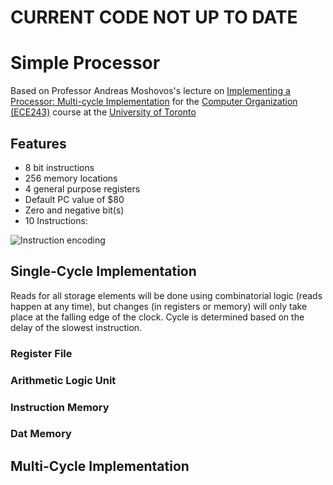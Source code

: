 # **CURRENT CODE NOT UP TO DATE**
# Simple Processor

Based on Professor Andreas Moshovos's lecture on [Implementing a Processor: Multi-cycle Implementation](https://www.eecg.toronto.edu/~moshovos/ECE243-2025/l20-multicycle.html) for the [Computer Organization (ECE243)](https://engineering.calendar.utoronto.ca/course/ece243h1) course at the [University of Toronto](https://www.ece.utoronto.ca/)


## Features
- 8 bit instructions
- 256 memory locations
- 4 general purpose registers
- Default PC value of $80
- Zero and negative bit(s)
- 10 Instructions:

![Instruction encoding]()

## Single-Cycle Implementation

Reads for all storage elements will be done using combinatorial logic (reads happen at any time), but changes (in registers or memory) will only take place at the falling edge of the clock. Cycle is determined based on the delay of the slowest instruction. 

### Register File


### Arithmetic Logic Unit

### Instruction Memory

### Dat Memory

## Multi-Cycle Implementation
